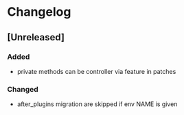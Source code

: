 # Changelog

## [Unreleased]

### Added
- private methods can be controller via feature in patches

### Changed
- after_plugins migration are skipped if env NAME is given

